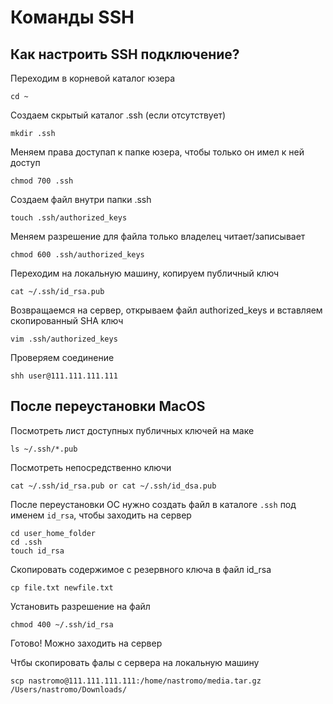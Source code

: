 # Команды SSH

## Как настроить SSH подключение?

Переходим в корневой каталог юзера
```
cd ~
```

Создаем скрытый каталог .ssh (если отсутствует)
```
mkdir .ssh
```

Меняем права доступап к папке юзера, чтобы только он имел к ней доступ
```
chmod 700 .ssh
```

Создаем файл внутри папки .ssh
```
touch .ssh/authorized_keys
```

Меняем разрешение для файла только владелец читает/записывает
```
chmod 600 .ssh/authorized_keys
```

Переходим на локальную машину, копируем публичный ключ
```
cat ~/.ssh/id_rsa.pub
```

Возвращаемся на сервер, открываем файл authorized_keys и вставляем скопированный SHA ключ
```
vim .ssh/authorized_keys 
```

Проверяем соединение
```
shh user@111.111.111.111
```

## После переустановки MacOS

Посмотреть лист доступных публичных ключей на маке
```
ls ~/.ssh/*.pub
```

Посмотреть непосредственно ключи
```
cat ~/.ssh/id_rsa.pub or cat ~/.ssh/id_dsa.pub
```

После переустановки ОС нужно создать файл в каталоге `.ssh` под именем `id_rsa`, чтобы заходить на сервер
```
cd user_home_folder
cd .ssh
touch id_rsa
```

Cкопировать содержимое с резервного ключа в файл id_rsa
```
cp file.txt newfile.txt
```

Установить разрешение на файл
```
chmod 400 ~/.ssh/id_rsa
```
Готово! Можно заходить на сервер

Чтбы скопировать фалы с сервера на локальную машину
```
scp nastromo@111.111.111.111:/home/nastromo/media.tar.gz /Users/nastromo/Downloads/
```









